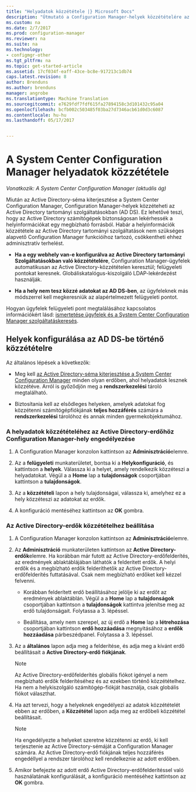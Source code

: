 ```yaml
---
title: "Helyadatok közzététele |} Microsoft Docs"
description: "Útmutató a Configuration Manager-helyek közzétételére az Active Directory tartományi szolgáltatásokban."
ms.custom: na
ms.date: 2/7/2017
ms.prod: configuration-manager
ms.reviewer: na
ms.suite: na
ms.technology:
- configmgr-other
ms.tgt_pltfrm: na
ms.topic: get-started-article
ms.assetid: 17cf034f-eaff-43ce-bc8e-917213c1db74
caps.latest.revision: 8
author: Brenduns
ms.author: brenduns
manager: angrobe
ms.translationtype: Machine Translation
ms.sourcegitcommit: e7629fdf7fdf615fa27894158c3d101432c95a04
ms.openlocfilehash: bcfb002c503485f03ba27d7346acb61d0d3c6087
ms.contentlocale: hu-hu
ms.lasthandoff: 05/17/2017


---
```

# <a name="publish-site-data-for-system-center-configuration-manager"></a>A System Center Configuration Manager helyadatok közzététele

*Vonatkozik: A System Center Configuration Manager (aktuális ág)*

Miután az Active Directory-séma kiterjesztése a System Center Configuration Manager, Configuration Manager-helyek közzéteheti az Active Directory tartományi szolgáltatásokban (AD DS). Ez lehetővé teszi, hogy az Active Directory számítógépek biztonságosan lekérhessék a helyinformációkat egy megbízható forrásból. Habár a helyinformációk közzététele az Active Directory tartományi szolgáltatások nem szükséges alapvető Configuration Manager funkcióihoz tartozó, csökkentheti ehhez adminisztratív terhelést.  

-   **Ha a egy webhely van-e konfigurálva az Active Directory tartományi Szolgáltatásokban való közzétételére**, Configuration Manager-ügyfelek automatikusan az Active Directory-közzétételen keresztül; felügyeleti pontokat keresnek. Globáliskatalógus-kiszolgáló LDAP-lekérdezést használják.  

-   **Ha a hely nem tesz közzé adatokat az AD DS-ben**, az ügyfeleknek más módszerrel kell megkeresniük az alapértelmezett felügyeleti pontot.  

Hogyan ügyfelek felügyeleti pont megtalálásához kapcsolatos információkért lásd: [ismertetése ügyfelek és a System Center Configuration Manager szolgáltatáskeresés](../../../../core/plan-design/hierarchy/understand-how-clients-find-site-resources-and-services.md).  

## <a name="configure-sites-to-publish-to-ad-ds"></a>Helyek konfigurálása az AD DS-be történő közzétételre  
 Az általános lépések a következők:  

-   Meg kell [az Active Directory-séma kiterjesztése a System Center Configuration Manager](../../../../core/plan-design/network/extend-the-active-directory-schema.md) minden olyan erdőben, ahol helyadatok lesznek közzétéve. Arról is győződjön meg a **rendszerkezelési** tároló megtalálható.  

-   Biztosítania kell az elsődleges helyeken, amelyek adatokat fog közzétenni számítógépfiókjának **teljes hozzáférés** számára a **rendszerkezelési** tárolóhoz és annak minden gyermekobjektumához.  

### <a name="to-enable-a-configuration-manager-site-to-publish-site-information-to-active-directory-forest"></a>A helyadatok közzétételéhez az Active Directory-erdőhöz Configuration Manager-hely engedélyezése

1.  A Configuration Manager konzolon kattintson az **Adminisztráció**elemre.  

2.  Az a **felügyeleti** munkaterületet, bontsa ki a **Helykonfiguráció**, és kattintson a **helyek**. Válassza ki a helyet, amely rendelkezik közzéteszi a helyadatokat. Végül a a **Home** lap a **tulajdonságok** csoportjában kattintson a **tulajdonságok**.  

3.  Az a **közzétételi** lapon a hely tulajdonságai, válassza ki, amelyhez ez a hely közzéteszi az adatokat az erdők.  

4.  A konfiguráció mentéséhez kattintson az **OK** gombra.  

### <a name="to-set-up-active-directory-forests-for-publishing"></a>Az Active Directory-erdők közzétételhez beállítása  

1.  A Configuration Manager konzolon kattintson az **Adminisztráció**elemre.  

2.  Az **Adminisztráció** munkaterületen kattintson az **Active Directory-erdők**elemre. Ha korábban már futott az Active Directory-erdőfelderítés, az eredmények ablaktáblájában láthatók a felderített erdők. A helyi erdők és a megbízható erdők felderíthetők az Active Directory-erdőfelderítés futtatásával. Csak nem megbízható erdőket kell kézzel felvenni.  

    -   Korábban felderített erdő beállításához jelölje ki az erdőt az eredmények ablaktáblán. Végül a a **Home** lap a **tulajdonságok** csoportjában kattintson a **tulajdonságok** kattintva jelenítse meg az erdő tulajdonságait. Folytassa a 3. lépéssel.  

    -   Beállítása, amely nem szerepel, az új erdő a **Home** lap a **létrehozása** csoportjában kattintson **erdő hozzáadása** megnyitásához a **erdők hozzáadása** párbeszédpanel. Folytassa a 3. lépéssel.  

3.  Az a **általános** lapon adja meg a felderítése, és adja meg a kívánt erdő beállításait a **Active Directory-erdő fiókjának**.  

    > [!NOTE]  
    >  Az Active Directory-erdőfelderítés globális fiókot igényel a nem megbízható erdők felderítéséhez és az ezekben történő közzétételhez. Ha nem a helykiszolgáló számítógép-fiókját használja, csak globális fiókot választhat.  

4.  Ha azt tervezi, hogy a helyeknek engedélyezi az adatok közzétételét ebben az erdőben, a **Közzététel** lapon adja meg az erdőbeli közzététel beállításait.  

    > [!NOTE]  
    >  Ha engedélyezte a helyeket szeretne közzétenni az erdő, ki kell terjesztenie az Active Directory-sémáját a Configuration Manager számára. Az Active Directory-erdő fiókjának teljes hozzáférés engedéllyel a rendszer tárolóhoz kell rendelkeznie az adott erdőben.  

5.  Amikor befejezte az adott erdő Active Directory-erdőfelderítéssel való használatának konfigurálását, a konfiguráció mentéséhez kattintson az **OK** gombra.  

